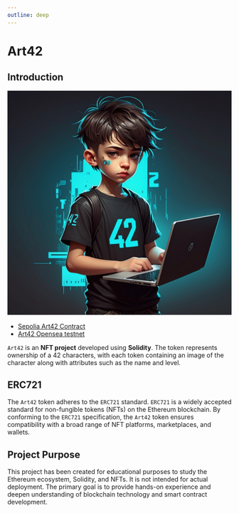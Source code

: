 ```yaml
---
outline: deep
---
```


# Art42

## Introduction

![Art42 NFT](./nft.jpeg)

- [Sepolia Art42 Contract](https://sepolia.etherscan.io/address/0x73dF9A3536A67D159C7A6526734FfD956475cb79)
- [Art42 Opensea testnet](https://testnets.opensea.io/collection/art42)

`Art42` is an **NFT project** developed using **Solidity**. The token represents ownership of a 42 characters, with each token containing an image of the character along with attributes such as the name and level.

## ERC721

The `Art42` token adheres to the `ERC721` standard. `ERC721` is a widely accepted standard for non-fungible tokens (NFTs) on the Ethereum blockchain. By conforming to the `ERC721` specification, the `Art42` token ensures compatibility with a broad range of NFT platforms, marketplaces, and wallets.

## Project Purpose

This project has been created for educational purposes to study the Ethereum ecosystem, Solidity, and NFTs. It is not intended for actual deployment. The primary goal is to provide hands-on experience and deepen understanding of blockchain technology and smart contract development.
